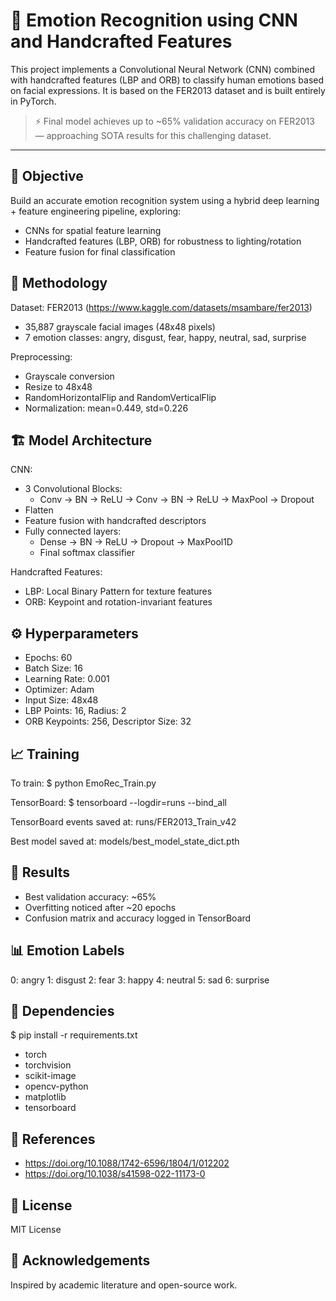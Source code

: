 🧠 Emotion Recognition using CNN and Handcrafted Features
========================================================

This project implements a Convolutional Neural Network (CNN) combined with handcrafted features (LBP and ORB) to classify human emotions based on facial expressions. It is based on the FER2013 dataset and is built entirely in PyTorch.

> ⚡ Final model achieves up to ~65% validation accuracy on FER2013 — approaching SOTA results for this challenging dataset.

--------------------------------------------------------

🎯 Objective
------------

Build an accurate emotion recognition system using a hybrid deep learning + feature engineering pipeline, exploring:
- CNNs for spatial feature learning
- Handcrafted features (LBP, ORB) for robustness to lighting/rotation
- Feature fusion for final classification

🧠 Methodology
--------------

Dataset: FER2013 (https://www.kaggle.com/datasets/msambare/fer2013)

- 35,887 grayscale facial images (48x48 pixels)
- 7 emotion classes: angry, disgust, fear, happy, neutral, sad, surprise

Preprocessing:
- Grayscale conversion
- Resize to 48x48
- RandomHorizontalFlip and RandomVerticalFlip
- Normalization: mean=0.449, std=0.226

🏗️ Model Architecture
----------------------

CNN:
- 3 Convolutional Blocks:
  - Conv → BN → ReLU → Conv → BN → ReLU → MaxPool → Dropout
- Flatten
- Feature fusion with handcrafted descriptors
- Fully connected layers:
  - Dense → BN → ReLU → Dropout → MaxPool1D
  - Final softmax classifier

Handcrafted Features:
- LBP: Local Binary Pattern for texture features
- ORB: Keypoint and rotation-invariant features

⚙️ Hyperparameters
-------------------

- Epochs: 60
- Batch Size: 16
- Learning Rate: 0.001
- Optimizer: Adam
- Input Size: 48x48
- LBP Points: 16, Radius: 2
- ORB Keypoints: 256, Descriptor Size: 32

📈 Training
------------

To train:
$ python EmoRec_Train.py

TensorBoard:
$ tensorboard --logdir=runs --bind_all

TensorBoard events saved at:
runs/FER2013_Train_v42

Best model saved at:
models/best_model_state_dict.pth

🧪 Results
-----------

- Best validation accuracy: ~65%
- Overfitting noticed after ~20 epochs
- Confusion matrix and accuracy logged in TensorBoard

📊 Emotion Labels
------------------

0: angry
1: disgust
2: fear
3: happy
4: neutral
5: sad
6: surprise

🧰 Dependencies
----------------

$ pip install -r requirements.txt

- torch
- torchvision
- scikit-image
- opencv-python
- matplotlib
- tensorboard

🔬 References
--------------

- https://doi.org/10.1088/1742-6596/1804/1/012202
- https://doi.org/10.1038/s41598-022-11173-0


📌 License
-----------

MIT License

🙌 Acknowledgements
--------------------

Inspired by academic literature and open-source work.
